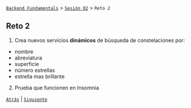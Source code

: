 [`Backend Fundamentals`](../../README.md) > [`Sesión 02`](../README.md) > `Reto 2`
	
## Reto 2

1. Crea nuevos servicios **dinámicos** de búsqueda de constelaciones por:
 - nombre
 - abreviatura
 - superficie
 - número estrellas
 - estrella mas brillante
2. Prueba que funcionen en Insomnia


[`Atrás`](../Ejemplo-02) | [`Siguiente`](../Ejemplo-03)
